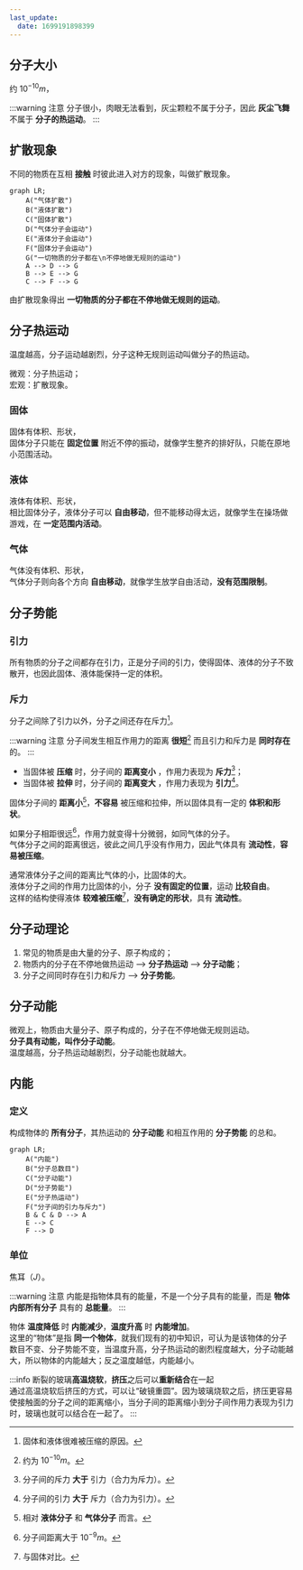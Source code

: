 ```yaml
---
last_update:
  date: 1699191898399
---
```


## 分子大小

约 $10^{-10}m$，

:::warning 注意
分子很小，肉眼无法看到，灰尘颗粒不属于分子，因此 **灰尘飞舞** 不属于 **分子的热运动**。
:::

## 扩散现象

不同的物质在互相 **接触** 时彼此进入对方的现象，叫做扩散现象。

```mermaid
graph LR;
	A("气体扩散")
	B("液体扩散")
	C("固体扩散")
	D("气体分子会运动")
	E("液体分子会运动")
	F("固体分子会运动")
	G("一切物质的分子都在\n不停地做无规则的运动")
    A --> D --> G
    B --> E --> G
    C --> F --> G
```

由扩散现象得出 **一切物质的分子都在不停地做无规则的运动**。

## 分子热运动

温度越高，分子运动越剧烈，分子这种无规则运动叫做分子的热运动。

微观：分子热运动；  
宏观：扩散现象。

### 固体

固体有体积、形状，  
固体分子只能在 **固定位置** 附近不停的振动，就像学生整齐的排好队，只能在原地小范围活动。

### 液体

液体有体积、形状，  
相比固体分子，液体分子可以 **自由移动**，但不能移动得太远，就像学生在操场做游戏，在 **一定范围内活动**。

### 气体

气体没有体积、形状，  
气体分子则向各个方向 **自由移动**，就像学生放学自由活动，**没有范围限制**。

## 分子势能

### 引力

所有物质的分子之间都存在引力，正是分子间的引力，使得固体、液体的分子不致散开，也因此固体、液体能保持一定的体积。

### 斥力

分子之间除了引力以外，分子之间还存在斥力[^1]。

:::warning 注意
分子间发生相互作用力的距离 **很短**[^2] 而且引力和斥力是 **同时存在** 的。
:::

- 当固体被 **压缩** 时，分子间的 **距离变小** ，作用力表现为 **斥力**[^3]；
- 当固体被 **拉伸** 时，分子间的 **距离变大** ，作用力表现为 **引力**[^4]。

固体分子间的 **距离小**[^5]，**不容易** 被压缩和拉伸，所以固体具有一定的 **体积和形状**。

如果分子相距很远[^6]，作用力就变得十分微弱，如同气体的分子。  
气体分子之间的距离很远，彼此之间几乎没有作用力，因此气体具有 **流动性**，**容易被压缩**。

通常液体分子之间的距离比气体的小，比固体的大。  
液体分子之间的作用力比固体的小，分子 **没有固定的位置**，运动 **比较自由**。  
这样的结构使得液体 **较难被压缩**[^7]，**没有确定的形状**，具有 **流动性**。

## 分子动理论

1. 常见的物质是由大量的分子、原子构成的；
2. 物质内的分子在不停地做热运动 --> **分子热运动** --> **分子动能**；
3. 分子之间同时存在引力和斥力 --> **分子势能**。

[^1]: 固体和液体很难被压缩的原因。
[^2]: 约为 $10^{-10}m$。
[^3]: 分子间的斥力 **大于** 引力（合力为斥力）。
[^4]: 分子间的引力 **大于** 斥力（合力为引力）。
[^5]: 相对 **液体分子** 和 **气体分子** 而言。
[^6]: 分子间距离大于 $10^{-9}m$。
[^7]: 与固体对比。

## 分子动能

微观上，物质由大量分子、原子构成的，分子在不停地做无规则运动。  
**分子具有动能，叫作分子动能**。  
温度越高，分子热运动越剧烈，分子动能也就越大。

## 内能

### 定义

构成物体的 **所有分子**，其热运动的 **分子动能** 和相互作用的 **分子势能** 的总和。

```mermaid
graph LR;
	A("内能")
	B("分子总数目")
	C("分子动能")
	D("分子势能")
	E("分子热运动")
	F("分子间的引力与斥力")
    B & C & D --> A
    E --> C
    F --> D
```

### 单位

焦耳（$J$）。

:::warning 注意
内能是指物体具有的能量，不是一个分子具有的能量，而是 **物体内部所有分子** 具有的 **总能量**。
:::

物体 **温度降低** 时 **内能减少**，**温度升高** 时 **内能增加**。  
这里的“物体”是指 **同一个物体**，就我们现有的初中知识，可认为是该物体的分子数目不变、分子势能不变，当温度升高，分子热运动的剧烈程度越大，分子动能越大，所以物体的内能越大；反之温度越低，内能越小。

:::info
断裂的玻璃**高温烧软**，**挤压**之后可以**重新结合**在一起  
通过高温烧软后挤压的方式，可以让“破镜重圆”。因为玻璃烧软之后，挤压更容易使接触面的分子之间的距离缩小，当分子间的距离缩小到分子间作用力表现为引力时，玻璃也就可以结合在一起了。
:::
